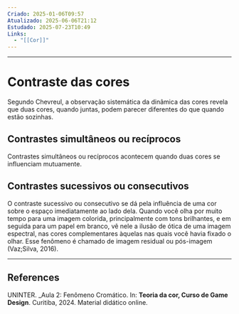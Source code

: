 ```yaml
---
Criado: 2025-01-06T09:57
Atualizado: 2025-06-06T21:12
Estudado: 2025-07-23T10:49
Links:
  - "[[Cor]]"
---
```

---
# Contraste das cores

Segundo Chevreul, a observação sistemática da dinâmica das cores
revela que duas cores, quando juntas, podem parecer diferentes do que quando
estão sozinhas.

## Contrastes simultâneos ou recíprocos

Contrastes simultâneos ou recíprocos acontecem quando duas cores se
influenciam mutuamente.

## Contrastes sucessivos ou consecutivos

O contraste sucessivo ou consecutivo se dá pela influência de uma cor
sobre o espaço imediatamente ao lado dela. Quando você olha por muito tempo
para uma imagem colorida, principalmente com tons brilhantes, e em seguida
para um papel em branco, vê nele a ilusão de ótica de uma imagem espectral,
nas cores complementares àquelas nas quais você havia fixado o olhar. Esse fenômeno é chamado de imagem residual ou pós-imagem (Vaz;Silva, 2016).

---
## References

UNINTER.  _Aula 2: Fenômeno Cromático. In: **Teoria da cor, Curso de Game Design**. Curitiba, 2024. Material didático online.